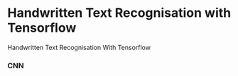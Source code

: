 # Handwritten Text Recognisation with Tensorflow

Handwritten Text Recognisation With Tensorflow
### CNN
